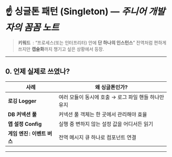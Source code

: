 # ☝️ 싱글톤 패턴 (Singleton) — *주니어 개발자의 꼼꼼 노트*

> **키워드** : “프로세스(또는 인터프리터) 안에 **단 하나의 인스턴스**”
> 전역처럼 편하게 쓰지만 **캡슐화**까지 챙기고 싶은 상황에서 등장.

---

## 0. 언제 실제로 쓰였나?

| 사례                 | 왜 싱글톤인가?                        |
| ------------------ | ------------------------------- |
| **로깅 Logger**      | 여러 모듈이 동시에 호출 → 로그 파일 핸들 하나만 유지 |
| **DB 커넥션 풀**       | 커넥션 풀 객체는 한 곳에서 관리해야 효율         |
| **앱 설정 Config**    | 실행 중 변하지 않는 설정 값을 어디서든 읽기       |
| **게임 엔진 : 이벤트 버스** | 전역 메시지 큐 하나로 컴포넌트 연결            |

---